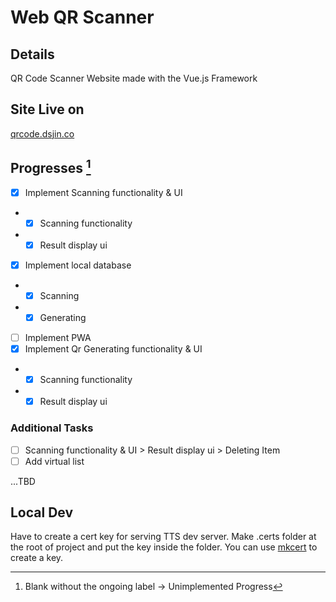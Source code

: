 # Web QR Scanner

## Details

QR Code Scanner Website made with the Vue.js Framework 

## Site Live on
[qrcode.dsjin.co](https://qrcode.dsjin.co)

## Progresses [^1]

- [X] Implement Scanning functionality & UI
- - [X] Scanning functionality
- - [X] Result display ui
- [X] Implement local database
- - [X] Scanning
- - [X] Generating
- [ ] Implement PWA
- [X] Implement Qr Generating functionality & UI
- - [X] Scanning functionality
- - [X] Result display ui

### Additional Tasks

- [ ] Scanning functionality & UI > Result display ui > Deleting Item
- [ ] Add virtual list

...TBD

## Local Dev

Have to create a cert key for serving TTS dev server. 
Make .certs folder at the root of project and put the key inside the folder.
You can use [mkcert](https://github.com/FiloSottile/mkcert) to create a key.

[^1]: Blank without the ongoing label -> Unimplemented Progress
